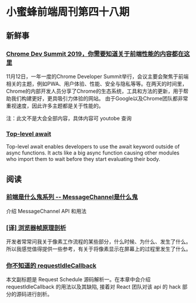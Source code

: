 # 小蜜蜂前端周刊第四十八期

## 新鲜事

### [Chrome Dev Summit 2019，你需要知道关于前端性能的内容都在这里](https://juejin.im/post/5dd6682e6fb9a05a7e67123b)

11月12日，一年一度的Chrome Developer Summit举行，会议主要会聚焦于前端相关的主题，例如PWA、用户体验、性能、安全与隐私等等。在两天的时间里，Chrome的内部开发人员分享了Chrome的生态系统，工具和方法的更新，用于帮助我们构建更好，更具吸引力体验的网站。 由于Google以及Chrome团队都非常重视速度，因此许多主题都是关于性能的。

注：此文不是大会全部内容，具体内容可 youtobe 查询

### [Top-level await](https://v8.dev/features/top-level-await)

Top-level await enables developers to use the await keyword outside of async functions. It acts like a big async function causing other modules who import them to wait before they start evaluating their body.

## 阅读

### [前端是什么鬼系列 -- MessageChannel是什么鬼](https://github.com/jabez128/jabez128.github.io/issues/11)

介绍 MessageChannel API 和用法

### [[译] 浏览器帧原理剖析](https://juejin.im/post/5c9c66075188251dab07413d)

开发者常常问我关于像素工作流程的某些部分，什么时候、为什么、发生了什么。所以我感觉值得提供一些参考，有关于将像素显示在屏幕上的过程里发生了什么。

### [你不知道的 requestIdleCallback](https://juejin.im/post/5c96294c5188252d5379e660)

本文副标题是 Request Schedule 源码解析一。在本章中会介绍 requestIdleCallback 的用法以及其缺陷, 接着对 React 团队对该 api 的 hack 部分的源码进行剖析。

